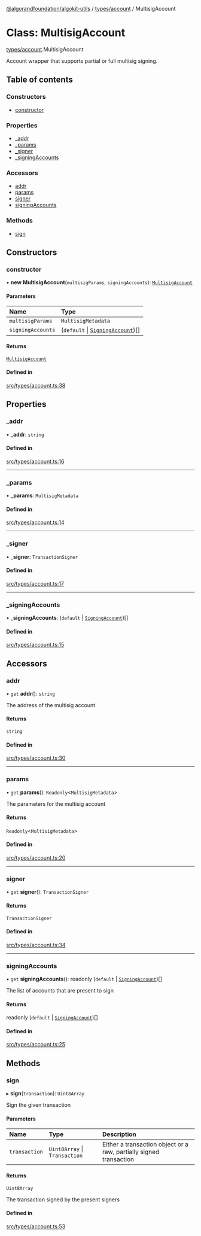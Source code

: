 [@algorandfoundation/algokit-utils](../README.md) / [types/account](../modules/types_account.md) / MultisigAccount

# Class: MultisigAccount

[types/account](../modules/types_account.md).MultisigAccount

Account wrapper that supports partial or full multisig signing.

## Table of contents

### Constructors

- [constructor](types_account.MultisigAccount.md#constructor)

### Properties

- [\_addr](types_account.MultisigAccount.md#_addr)
- [\_params](types_account.MultisigAccount.md#_params)
- [\_signer](types_account.MultisigAccount.md#_signer)
- [\_signingAccounts](types_account.MultisigAccount.md#_signingaccounts)

### Accessors

- [addr](types_account.MultisigAccount.md#addr)
- [params](types_account.MultisigAccount.md#params)
- [signer](types_account.MultisigAccount.md#signer)
- [signingAccounts](types_account.MultisigAccount.md#signingaccounts)

### Methods

- [sign](types_account.MultisigAccount.md#sign)

## Constructors

### constructor

• **new MultisigAccount**(`multisigParams`, `signingAccounts`): [`MultisigAccount`](types_account.MultisigAccount.md)

#### Parameters

| Name | Type |
| :------ | :------ |
| `multisigParams` | `MultisigMetadata` |
| `signingAccounts` | (`default` \| [`SigningAccount`](types_account.SigningAccount.md))[] |

#### Returns

[`MultisigAccount`](types_account.MultisigAccount.md)

#### Defined in

[src/types/account.ts:38](https://github.com/algorandfoundation/algokit-utils-ts/blob/main/src/types/account.ts#L38)

## Properties

### \_addr

• **\_addr**: `string`

#### Defined in

[src/types/account.ts:16](https://github.com/algorandfoundation/algokit-utils-ts/blob/main/src/types/account.ts#L16)

___

### \_params

• **\_params**: `MultisigMetadata`

#### Defined in

[src/types/account.ts:14](https://github.com/algorandfoundation/algokit-utils-ts/blob/main/src/types/account.ts#L14)

___

### \_signer

• **\_signer**: `TransactionSigner`

#### Defined in

[src/types/account.ts:17](https://github.com/algorandfoundation/algokit-utils-ts/blob/main/src/types/account.ts#L17)

___

### \_signingAccounts

• **\_signingAccounts**: (`default` \| [`SigningAccount`](types_account.SigningAccount.md))[]

#### Defined in

[src/types/account.ts:15](https://github.com/algorandfoundation/algokit-utils-ts/blob/main/src/types/account.ts#L15)

## Accessors

### addr

• `get` **addr**(): `string`

The address of the multisig account

#### Returns

`string`

#### Defined in

[src/types/account.ts:30](https://github.com/algorandfoundation/algokit-utils-ts/blob/main/src/types/account.ts#L30)

___

### params

• `get` **params**(): `Readonly`<`MultisigMetadata`\>

The parameters for the multisig account

#### Returns

`Readonly`<`MultisigMetadata`\>

#### Defined in

[src/types/account.ts:20](https://github.com/algorandfoundation/algokit-utils-ts/blob/main/src/types/account.ts#L20)

___

### signer

• `get` **signer**(): `TransactionSigner`

#### Returns

`TransactionSigner`

#### Defined in

[src/types/account.ts:34](https://github.com/algorandfoundation/algokit-utils-ts/blob/main/src/types/account.ts#L34)

___

### signingAccounts

• `get` **signingAccounts**(): readonly (`default` \| [`SigningAccount`](types_account.SigningAccount.md))[]

The list of accounts that are present to sign

#### Returns

readonly (`default` \| [`SigningAccount`](types_account.SigningAccount.md))[]

#### Defined in

[src/types/account.ts:25](https://github.com/algorandfoundation/algokit-utils-ts/blob/main/src/types/account.ts#L25)

## Methods

### sign

▸ **sign**(`transaction`): `Uint8Array`

Sign the given transaction

#### Parameters

| Name | Type | Description |
| :------ | :------ | :------ |
| `transaction` | `Uint8Array` \| `Transaction` | Either a transaction object or a raw, partially signed transaction |

#### Returns

`Uint8Array`

The transaction signed by the present signers

#### Defined in

[src/types/account.ts:53](https://github.com/algorandfoundation/algokit-utils-ts/blob/main/src/types/account.ts#L53)
